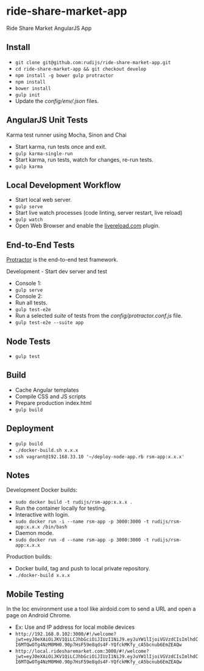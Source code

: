# ride-share-market-app

Ride Share Market AngularJS App

## Install

- `git clone git@github.com:rudijs/ride-share-market-app.git`
- `cd ride-share-market-app && git checkout develop`
- `npm install -g bower gulp protractor`
- `npm install`
- `bower install`
- `gulp init`
- Update the *config/env/.json* files.

## AngularJS Unit Tests

Karma test runner using Mocha, Sinon and Chai

- Start karma, run tests once and exit.
- `gulp karma-single-run`
- Start karma, run tests, watch for changes, re-run tests.
- `gulp karma`

## Local Development Workflow

- Start local web server.
- `gulp serve`
- Start live watch processes (code linting, server restart, live reload)
- `gulp watch`
- Open Web Browser and enable the [livereload.com](http://livereload.com/extensions/) plugin.

## End-to-End Tests

[Protractor](http://angular.github.io/protractor/#/) is the end-to-end test framework.

Development - Start dev server and test

- Console 1:
- `gulp serve`
- Console 2:
- Run all tests.
- `gulp test-e2e`
- Run a selected *suite* of tests from the *config/protractor.conf.js* file.
- `gulp test-e2e --suite app`

## Node Tests

- `gulp test`

## Build

- Cache Angular templates
- Compile CSS and JS scripts
- Prepare production index.html
- `gulp build`

## Deployment

- `gulp build`
- `./docker-build.sh x.x.x`
- `ssh vagrant@192.168.33.10 '~/deploy-node-app.rb rsm-app:x.x.x'`

## Notes

Development Docker builds:

- `sudo docker build -t rudijs/rsm-app:x.x.x .`
- Run the container locally for testing.
- Interactive with login.
- `sudo docker run -i --name rsm-app -p 3000:3000 -t rudijs/rsm-app:x.x.x /bin/bash`
- Daemon mode.
- `sudo docker run -d --name rsm-app -p 3000:3000 -t rudijs/rsm-app:x.x.x`

Production builds:

- Docker build, tag and push to local private repository.
- `./docker-build x.x.x`

## Mobile Testing
 
In the loc environment use a tool like airdoid.com to send a URL and open a page on Android Chrome.

- Ex: Use and IP address for local mobile devices
- `http://192.168.0.102:3000/#!/welcome?jwt=eyJ0eXAiOiJKV1QiLCJhbGciOiJIUzI1NiJ9.eyJuYW1lIjoiVGVzdCIsImlhdCI6MTQwOTg4NzM0MH0.90p7HsF59e8qds4F-YQfckMKfy_cA5bcnub6EmZEAQw`
- `http://local.ridesharemarket.com:3000/#!/welcome?jwt=eyJ0eXAiOiJKV1QiLCJhbGciOiJIUzI1NiJ9.eyJuYW1lIjoiVGVzdCIsImlhdCI6MTQwOTg4NzM0MH0.90p7HsF59e8qds4F-YQfckMKfy_cA5bcnub6EmZEAQw`

